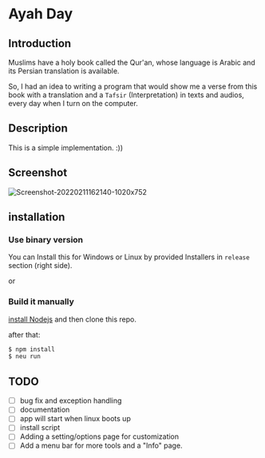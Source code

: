 # Ayah Day

## Introduction

Muslims have a holy book called the Qur'an, whose language is Arabic and its
Persian translation is available.

So, I had an idea to writing a program that would show me a verse from this
book with a translation and a `Tafsir` (Interpretation) in texts and audios,
every day when I turn on the computer.

## Description

This is a simple implementation. :))

## Screenshot

![Screenshot-20220211162140-1020x752](https://user-images.githubusercontent.com/33148504/153594698-ba0e7861-9403-4260-8271-d5a26e987a20.png)

## installation

### Use binary version

You can Install this for Windows or Linux by provided Installers in `release` section (right side).

or

### Build it manually

[install Nodejs](https://nodejs.org/en/download/package-manager/) and then clone this repo.

after that:

```bash
$ npm install
$ neu run
```

## TODO

* [ ] bug fix and exception handling
* [ ] documentation
* [ ] app will start when linux boots up
* [ ] install script
* [ ] Adding a setting/options page for customization
* [ ] Add a menu bar for more tools and a "Info" page.
